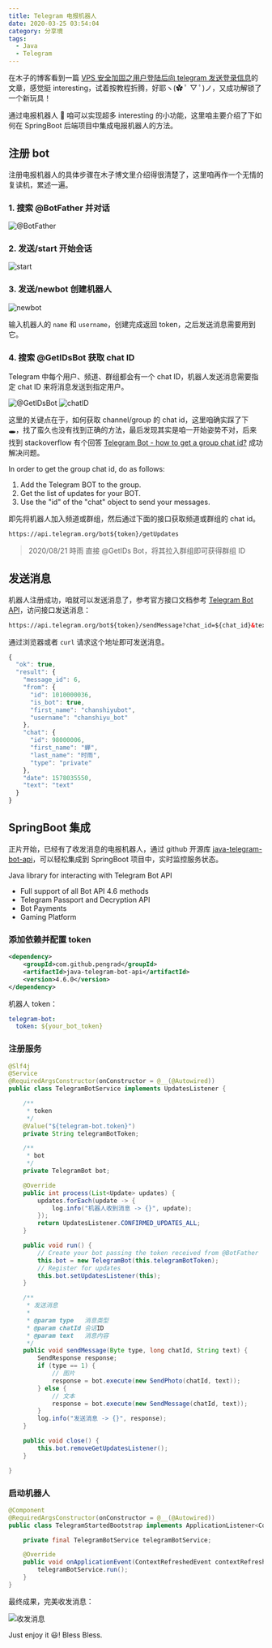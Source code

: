 ```yaml
---
title: Telegram 电报机器人
date: 2020-03-25 03:54:04
category: 分享境
tags:
  - Java
  - Telegram
---
```


在木子的博客看到一篇 [VPS 安全加固之用户登陆后向 telegram 发送登录信息](https://blog.k8s.li/linux-login-alarm-telegram.html)的文章，感觉挺 interesting，试着按教程折腾，好耶ヽ(✿ ﾟ ▽ ﾟ)ノ，又成功解锁了一个新玩具！

通过电报机器人 🤖 咱可以实现超多 interesting 的小功能，这里咱主要介绍了下如何在 SpringBoot 后端项目中集成电报机器人的方法。

## 注册 bot

注册电报机器人的具体步骤在木子博文里介绍得很清楚了，这里咱再作一个无情的复读机，累述一遍。

### 1. 搜索 @BotFather 并对话

![@BotFather](/IMAGES/Telegram-电报机器人/@BotFather.png)

### 2. 发送/start 开始会话

![start](/IMAGES/Telegram-电报机器人/start.png)

### 3. 发送/newbot 创建机器人

![newbot](/IMAGES/Telegram-电报机器人/newbot.png)

输入机器人的 `name` 和 `username`，创建完成返回 token，之后发送消息需要用到它。

### 4. 搜索 @GetIDsBot 获取 chat ID

Telegram 中每个用户、频道、群组都会有一个 chat ID，机器人发送消息需要指定 chat ID 来将消息发送到指定用户。

![@GetIDsBot](/IMAGES/Telegram-电报机器人/@GetIDsBot.png)
![chatID](/IMAGES/Telegram-电报机器人/chatID.png)

这里的关键点在于，如何获取 channel/group 的 chat id，这里咱确实踩了下 🕳，找了蛮久也没有找到正确的方法，最后发现其实是咱一开始姿势不对，后来找到 stackoverflow 有个回答 [Telegram Bot - how to get a group chat id?](https://stackoverflow.com/questions/32423837/telegram-bot-how-to-get-a-group-chat-id) 成功解决问题。

In order to get the group chat id, do as follows:

1. Add the Telegram BOT to the group.
2. Get the list of updates for your BOT.
3. Use the "id" of the "chat" object to send your messages.

即先将机器人加入频道或群组，然后通过下面的接口获取频道或群组的 chat id。

```html
https://api.telegram.org/bot${token}/getUpdates
```

> 2020/08/21 時雨
> 直接 @GetIDs Bot，将其拉入群组即可获得群组 ID

## 发送消息

机器人注册成功，咱就可以发送消息了，参考官方接口文档参考 [Telegram Bot API](https://core.telegram.org/bots/api)，访问接口发送消息：

```html
https://api.telegram.org/bot${token}/sendMessage?chat_id=${chat_id}&text=hello
```

通过浏览器或者 `curl` 请求这个地址即可发送消息。

```javascript
{
  "ok": true,
  "result": {
    "message_id": 6,
    "from": {
      "id": 1010000036,
      "is_bot": true,
      "first_name": "chanshiyubot",
      "username": "chanshiyu_bot"
    },
    "chat": {
      "id": 98000006,
      "first_name": "蝉",
      "last_name": "时雨",
      "type": "private"
    },
    "date": 1578035550,
    "text": "text"
  }
}
```

## SpringBoot 集成

正片开始，已经有了收发消息的电报机器人，通过 github 开源库 [java-telegram-bot-api](https://github.com/pengrad/java-telegram-bot-api)，可以轻松集成到 SpringBoot 项目中，实时监控服务状态。

Java library for interacting with Telegram Bot API

- Full support of all Bot API 4.6 methods
- Telegram Passport and Decryption API
- Bot Payments
- Gaming Platform

### 添加依赖并配置 token

```xml
<dependency>
    <groupId>com.github.pengrad</groupId>
    <artifactId>java-telegram-bot-api</artifactId>
    <version>4.6.0</version>
</dependency>
```

机器人 token：

```yml
telegram-bot:
  token: ${your_bot_token}
```

### 注册服务

```java
@Slf4j
@Service
@RequiredArgsConstructor(onConstructor = @__(@Autowired))
public class TelegramBotService implements UpdatesListener {

    /**
     * token
     */
    @Value("${telegram-bot.token}")
    private String telegramBotToken;

    /**
     * bot
     */
    private TelegramBot bot;

    @Override
    public int process(List<Update> updates) {
        updates.forEach(update -> {
            log.info("机器人收到消息 -> {}", update);
        });
        return UpdatesListener.CONFIRMED_UPDATES_ALL;
    }

    public void run() {
        // Create your bot passing the token received from @BotFather
        this.bot = new TelegramBot(this.telegramBotToken);
        // Register for updates
        this.bot.setUpdatesListener(this);
    }

    /**
     * 发送消息
     *
     * @param type   消息类型
     * @param chatId 会话ID
     * @param text   消息内容
     */
    public void sendMessage(Byte type, long chatId, String text) {
        SendResponse response;
        if (type == 1) {
            // 图片
            response = bot.execute(new SendPhoto(chatId, text));
        } else {
            // 文本
            response = bot.execute(new SendMessage(chatId, text));
        }
        log.info("发送消息 -> {}", response);
    }

    public void close() {
        this.bot.removeGetUpdatesListener();
    }

}
```

### 启动机器人

```java
@Component
@RequiredArgsConstructor(onConstructor = @__(@Autowired))
public class TelegramStartedBootstrap implements ApplicationListener<ContextRefreshedEvent> {

    private final TelegramBotService telegramBotService;

    @Override
    public void onApplicationEvent(ContextRefreshedEvent contextRefreshedEvent) {
        telegramBotService.run();
    }
}
```

最终成果，完美收发消息：

![收发消息](/IMAGES/Telegram-电报机器人/收发消息.png)

Just enjoy it 😃! Bless Bless.
